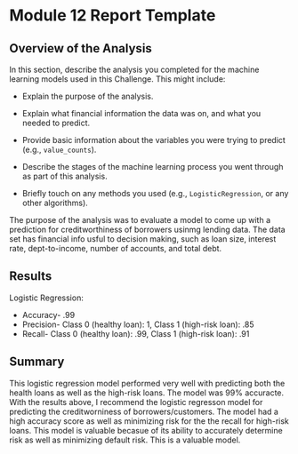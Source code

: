 # Module 12 Report Template

## Overview of the Analysis

In this section, describe the analysis you completed for the machine learning models used in this Challenge. This might include:

* Explain the purpose of the analysis.


* Explain what financial information the data was on, and what you needed to predict.


* Provide basic information about the variables you were trying to predict (e.g., `value_counts`).


* Describe the stages of the machine learning process you went through as part of this analysis.



* Briefly touch on any methods you used (e.g., `LogisticRegression`, or any other algorithms).



The purpose of the analysis was to evaluate a model to come up with a prediction for creditworthiness of borrowers usinmg lending data. The data set has financial info usful to decision making, such as loan size, interest rate, dept-to-income, number of accounts, and total debt. 


## Results

Logistic Regression:
- Accuracy- .99
- Precision- Class 0 (healthy loan): 1, Class 1 (high-risk loan): .85
- Recall- Class 0 (healthy loan): .99, Class 1 (high-risk loan): .91

## Summary


This logistic regression model performed very well with predicting both the health loans as well as the high-risk loans. The model was 99% accuracte. With the results above, I recommend the logistic regresson model for predicting the creditworniness of borrowers/customers. The model had a high accuracy score as well as minimizing risk for the the recall for high-risk loans. This model is valuable becasue of its ability to accurately determine risk as well as minimizing default risk. This is a valuable model. 